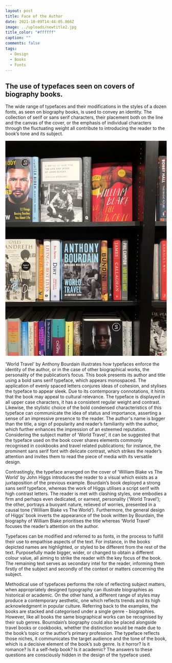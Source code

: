 ```yaml
---
layout: post
title: Face of the Author
date: 2021-10-09T14:44:05.866Z
image: ../uploads/newtitle2.jpg
title_color: "#ffffff"
caption: ""
comments: false
tags:
  - Design
  - Books
  - Fonts
---
```

## **The use of typefaces seen on covers of biography books.**

The wide range of typefaces and their modifications in the styles of a dozen fonts, as seen on biography books, is used to convey an identity. The collection of serif or sans serif characters, their placement both on the line and the canvas of the cover, or the emphasis of individual characters through the fluctuating weight all contribute to introducing the reader to the book’s tone and its subject.



![Biography Books](../uploads/e1892d24-20cd-485f-8896-a207f6973fba.jpeg "Biography Books")



‘World Travel’ by Anthony Bourdain illustrates how typefaces enforce the identity of the author, or in the case of other biographical works, the personality of the publication’s focus. This book presents its author and title using a bold sans serif typeface, which appears monospaced. The application of evenly spaced letters conjures ideas of cohesion, and stylises the typeface to appear sleek. Due to its contemporary connotations, it hints that the book may appeal to cultural relevance. The typeface is displayed in all upper case characters, it has a consistent regular weight and contrast. Likewise, the stylistic choice of the bold condensed characteristics of this typeface can communicate the idea of status and importance, asserting a sense of an impressive presence to the reader. The author's name is bigger than the title, a sign of popularity and reader’s familiarity with the author, which further enhances the impression of an esteemed reputation. Considering the subject matter of ‘World Travel’, it can be suggested that the typeface used on the book cover shares elements commonly recognised in cookbooks and travel related publications; for instance, the prominent sans serif font with delicate contrast, which strikes the reader’s attention and invites them to read the piece of media with its versatile design.  

Contrastingly, the typeface arranged on the cover of ‘William Blake vs The World’ by John Higgs introduces the reader to a visual which exists as a juxtaposition of the previous example. Bourdain’s book deployed a strong sans serif typeface, whereas the work of Higgs utilises a script serif with high contrast letters. The reader is met with clashing styles, one embodies a firm and perhaps even dedicated, or earnest, personality (‘World Travel’); the other, portrays a buoyant nature, relieved of worries, presented in a causal tone (‘William Blake vs The World’). Furthermore, the general design of Higgs’ book inverts the appearance of the book written by Bourdain, the biography of William Blake prioritises the title whereas ‘World Travel’ focuses the reader’s attention on the author.

Typefaces can be modified and referred to as fonts, in the process to fulfill their use to empathise aspects of the text. For instance, in the books depicted names are highlighted, or styled to be different from the rest of the text. Purposefully made bigger, wider, or changed to obtain a different colour value, all aiming to strike the reader with the key focus of the book. The remaining text serves as secondary intel for the reader, informing them firstly of the subject and secondly of the context or matters concerning the subject. 

Methodical use of typefaces performs the role of reflecting subject matters, when appropriately designed typography can illustrate biographies as historical or academic. On the other hand, a different range of styles may produce a contemporary aesthetic, one which reflects trends and its high acknowledgment in popular culture. Referring back to the examples, the books are stacked and categorised under a single genre - biographies. However, like all books the same biographical works can be recognised by their sub genres. Bourndain’s biography could also be placed alongside travel books or cookbooks, whether the distinction would be made due to the book’s topic or the author’s primary profession. The typeface reflects those niches, it communicates the target audience and the tone of the book, which is a decisive element of the book’s sub genre. Is it horror? Is it romance? Is it a self-help book? Is it academic? The answers to these questions are consciously hidden in the design of the typeface used.